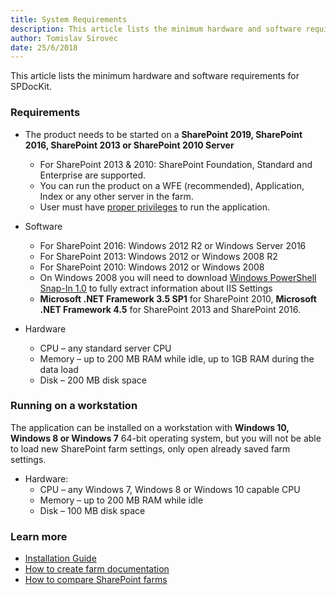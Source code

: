 ```yaml
---
title: System Requirements
description: This article lists the minimum hardware and software requirements for the installation of the SPDocKit.
author: Tomislav Sirovec
date: 25/6/2018
---
```

This article lists the minimum hardware and software requirements for SPDocKit. 

### Requirements

* The product needs to be started on a **SharePoint 2019, SharePoint 2016, SharePoint 2013 or SharePoint 2010 Server**
   * For SharePoint 2013 & 2010: SharePoint Foundation, Standard and Enterprise are supported.
   * You can run the product on a WFE (recommended), Application, Index or any other server in the farm.
   * User must have [proper privileges](#internal/requirements/user-permission-requirements/) to run the application.

* Software
  * For SharePoint 2016: Windows 2012 R2 or Windows Server 2016
  * For SharePoint 2013: Windows 2012 or Windows 2008 R2
  * For SharePoint 2010: Windows 2012 or Windows 2008 
  * On Windows 2008 you will need to download [Windows PowerShell Snap-In 1.0](http://www.iis.net/download/powershell) to fully extract information about IIS Settings
  * __Microsoft .NET Framework 3.5 SP1__ for SharePoint 2010, __Microsoft .NET Framework 4.5__ for SharePoint 2013 and SharePoint 2016.

* Hardware
  * CPU – any standard server CPU
  * Memory – up to 200 MB RAM while idle, up to 1GB RAM during the data load
  * Disk – 200 MB disk space
  
### Running on a workstation

The application can be installed on a workstation with __Windows 10, Windows 8 or Windows 7__ 64-bit operating system, but you will not be able to load new SharePoint farm settings, only open already saved farm settings.

* Hardware:
  * CPU – any Windows 7, Windows 8 or Windows 10 capable CPU
  * Memory – up to 200 MB RAM while idle
  * Disk – 100 MB disk space


### Learn more
* [Installation Guide](#internal/installation/installation-guide)
* [How to create farm documentation](#internal/how-to/farm-documentation/create-farm-documentation)
* [How to compare SharePoint farms](#internal/how-to/compare-wizard/compare-sharepoint-farms)
